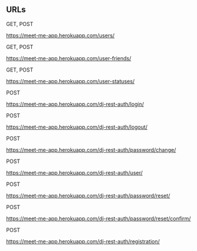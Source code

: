 ## URLs

GET, POST

https://meet-me-app.herokuapp.com/users/

GET, POST

https://meet-me-app.herokuapp.com/user-friends/

GET, POST

https://meet-me-app.herokuapp.com/user-statuses/

POST

https://meet-me-app.herokuapp.com/dj-rest-auth/login/

POST

https://meet-me-app.herokuapp.com/dj-rest-auth/logout/

POST

https://meet-me-app.herokuapp.com/dj-rest-auth/password/change/

POST

https://meet-me-app.herokuapp.com/dj-rest-auth/user/

POST

https://meet-me-app.herokuapp.com/dj-rest-auth/password/reset/

POST

https://meet-me-app.herokuapp.com/dj-rest-auth/password/reset/confirm/

POST

https://meet-me-app.herokuapp.com/dj-rest-auth/registration/
